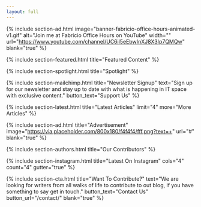 ```yaml
---
layout: full
---
```


{% include section-ad.html image="banner-fabricio-office-hours-animated-v1.gif" alt="Join me at Fabricio Office Hours on YouTube" width="" url="https://www.youtube.com/channel/UC6il5eEbwInXJ8X3Ip7QMQw" blank="true" %}


{% include section-featured.html title="Featured Content" %}


{% include section-spotlight.html title="Spotlight" %}


{% include section-mailchimp.html title="Newsletter Signup" text="Sign up for our newsletter and stay up to date with what is happening in IT space with exclusive content." button_text="Support Us" %}


{% include section-latest.html title="Latest Articles" limit="4" more="More Articles" %}


{% include section-ad.html title="Advertisement" image="https://via.placeholder.com/800x180/f4f4f4/fff.png?text=+" url="#" blank="true" %}


{% include section-authors.html title="Our Contributors" %}


{% include section-instagram.html title="Latest On Instagram" cols="4" count="4" gutter="true" %}


{% include section-cta.html title="Want To Contribute?" text="We are looking for writers from all walks of life to contribute to out blog, if you have something to say get in touch." button_text="Contact Us" button_url="/contact/" blank="true" %}


<!-- 
{% include section-author.html author="john" title="Hello, I am Jane! Welcome to my blog." %} 
-->

